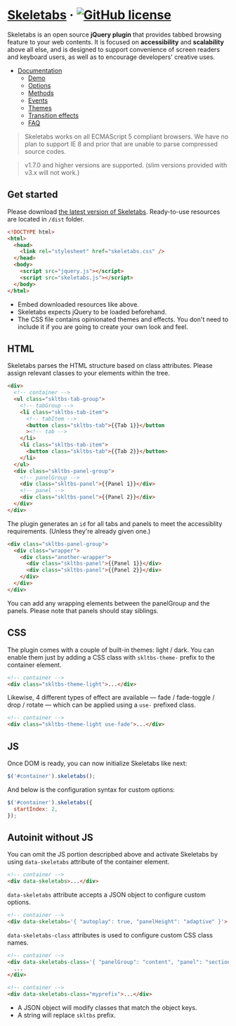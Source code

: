 # [Skeletabs](https://findawayer.github.io/skeletabs/) &middot; [![GitHub license](https://img.shields.io/badge/license-MIT-blue.svg)](https://github.com/findawayer/skeletabs/blob/master/LICENSE)

Skeletabs is an open source **jQuery plugin** that provides tabbed browsing feature to your web contents. It is focused on **accessibility** and **scalability** above all else, and is designed to support convenience of screen readers and keyboard users, as well as to encourage developers' creative uses.

- [Documentation](https://findawayer.github.io/skeletabs/)
  - [Demo](https://findawayer.github.io/skeletabs/#Demo)
  - [Options](https://findawayer.github.io/skeletabs/#Options)
  - [Methods](https://findawayer.github.io/skeletabs/#Methods)
  - [Events](https://findawayer.github.io/skeletabs/#Events)
  - [Themes](https://findawayer.github.io/skeletabs/#Themes)
  - [Transition effects](https://findawayer.github.io/skeletabs/#Transition-effects)
  - [FAQ](https://findawayer.github.io/skeletabs/#FAQ)

> Skeletabs works on all ECMAScript 5 compliant browsers. We have no plan to support IE 8 and prior that are unable to parse compressed source codes.

> v1.7.0 and higher versions are supported. (slim versions provided with v3.x will not work.)

## Get started

Please download [the latest version of Skeletabs](https://github.com/findawayer/skeletabs/releases). Ready-to-use resources are located in `/dist` folder.

```html
<!DOCTYPE html>
<html>
  <head>
    <link rel="stylesheet" href="skeletabs.css" />
  </head>
  <body>
    <script src="jquery.js"></script>
    <script src="skeletabs.js"></script>
  </body>
</html>
```

- Embed downloaded resources like above.
- Skeletabs expects jQuery to be loaded beforehand.
- The CSS file contains opinionated themes and effects. You don't need to include it if you are going to create your own look and feel.

## HTML

Skeletabs parses the HTML structure based on class attributes. Please assign relevant classes to your elements within the tree.

```html
<div>
  <!-- container -->
  <ul class="skltbs-tab-group">
    <!-- tabGroup -->
    <li class="skltbs-tab-item">
      <!-- tabItem -->
      <button class="skltbs-tab">{{Tab 1}}</button
      ><!-- tab -->
    </li>
    <li class="skltbs-tab-item">
      <button class="skltbs-tab">{{Tab 2}}</button>
    </li>
  </ul>
  <div class="skltbs-panel-group">
    <!-- panelGroup -->
    <div class="skltbs-panel">{{Panel 1}}</div>
    <!-- panel -->
    <div class="skltbs-panel">{{Panel 2}}</div>
  </div>
</div>
```

The plugin generates an `id` for all tabs and panels to meet the accessiblity requirements. (Unless they're already given one.)

```html
<div class="skltbs-panel-group">
  <div class="wrapper">
    <div class="another-wrapper">
      <div class="skltbs-panel">{{Panel 1}}</div>
      <div class="skltbs-panel">{{Panel 2}}</div>
    </div>
  </div>
</div>
```

You can add any wrapping elements between the panelGroup and the panels. Please note that panels should stay siblings.

## CSS

The plugin comes with a couple of built-in themes: light / dark. You can enable them just by adding a CSS class with `skltbs-theme-` prefix to the container element.

```html
<!-- container -->
<div class="skltbs-theme-light">...</div>
```

Likewise, 4 different types of effect are available — fade / fade-toggle / drop / rotate — which can be applied using a `use-` prefixed class.

```html
<!-- container -->
<div class="skltbs-theme-light use-fade">...</div>
```

## JS

Once DOM is ready, you can now initialize Skeletabs like next:

```js
$('#container').skeletabs();
```

And below is the configuration syntax for custom options:

```js
$('#container').skeletabs({
  startIndex: 2,
});
```

## Autoinit without JS

You can omit the JS portion descripbed above and activate Skeletabs by using `data-skeletabs` attribute of the container element.

```html
<!-- container -->
<div data-skeletabs>...</div>
```

`data-skeletabs` attribute accepts a JSON object to configure custom options.

```html
<!-- container -->
<div data-skeletabs='{ "autoplay": true, "panelHeight": "adaptive" }'>...</div>
```

`data-skeletabs-class` attributes is used to configure custom CSS class names.

```html
<!-- container -->
<div data-skeletabs-class='{ "panelGroup": "content", "panel": "section" }'>
  ...
</div>
```

```html
<!-- container -->
<div data-skeletabs-class="myprefix">...</div>
```

- A JSON object will modify classes that match the object keys.
- A string will replace `skltbs` prefix.
